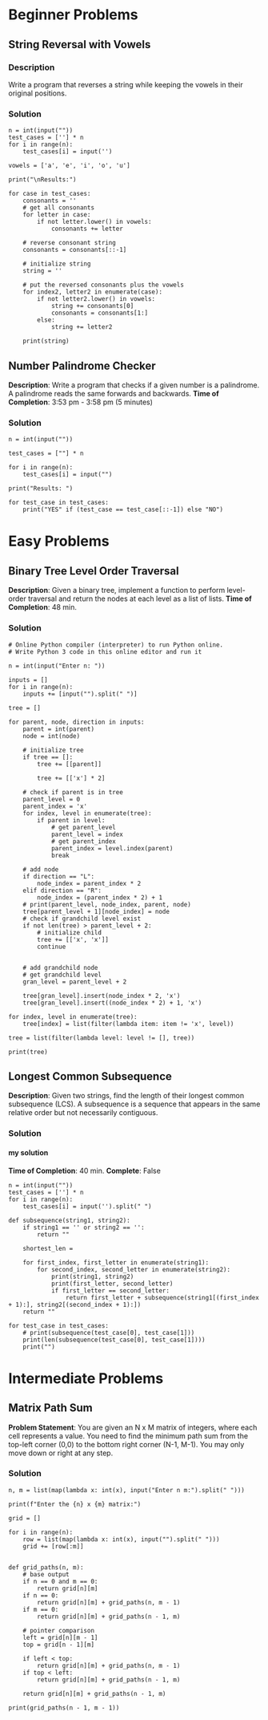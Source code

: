 # Beginner Problems
## String Reversal with Vowels
### Description
Write a program that reverses a string while keeping the vowels in their original positions.
### Solution
```
n = int(input(""))
test_cases = [''] * n
for i in range(n):
    test_cases[i] = input('')

vowels = ['a', 'e', 'i', 'o', 'u']

print("\nResults:")

for case in test_cases:
    consonants = ''
    # get all consonants
    for letter in case:
        if not letter.lower() in vowels:
            consonants += letter
    
    # reverse consonant string
    consonants = consonants[::-1]
    
    # initialize string
    string = ''
    
    # put the reversed consonants plus the vowels
    for index2, letter2 in enumerate(case):
        if not letter2.lower() in vowels:
            string += consonants[0]
            consonants = consonants[1:]
        else:
            string += letter2
    
    print(string)
```

## Number Palindrome Checker
**Description**: Write a program that checks if a given number is a palindrome. A palindrome reads the same forwards and backwards.
**Time of Completion**: 3:53 pm - 3:58 pm (5 minutes)
### Solution
```
n = int(input(""))

test_cases = [""] * n

for i in range(n):
    test_cases[i] = input("")

print("Results: ")

for test_case in test_cases:
    print("YES" if (test_case == test_case[::-1]) else "NO")
```

# Easy Problems
## Binary Tree Level Order Traversal
**Description**: Given a binary tree, implement a function to perform level-order traversal and return the nodes at each level as a list of lists.
**Time of Completion**: 48 min.
### Solution
```
# Online Python compiler (interpreter) to run Python online.
# Write Python 3 code in this online editor and run it

n = int(input("Enter n: "))

inputs = []
for i in range(n):
    inputs += [input("").split(" ")]
    
tree = []

for parent, node, direction in inputs:
    parent = int(parent)
    node = int(node)
    
    # initialize tree
    if tree == []:
        tree += [[parent]]
        
        tree += [['x'] * 2]
    
    # check if parent is in tree
    parent_level = 0
    parent_index = 'x'
    for index, level in enumerate(tree):
        if parent in level:
            # get parent_level
            parent_level = index
            # get parent_index
            parent_index = level.index(parent)
            break
    
    # add node
    if direction == "L":
        node_index = parent_index * 2
    elif direction == "R":
        node_index = (parent_index * 2) + 1
    # print(parent_level, node_index, parent, node)
    tree[parent_level + 1][node_index] = node
    # check if grandchild level exist
    if not len(tree) > parent_level + 2:
        # initialize child
        tree += [['x', 'x']]
        continue
    
    
    # add grandchild node
    # get grandchild level
    gran_level = parent_level + 2
    
    tree[gran_level].insert(node_index * 2, 'x')
    tree[gran_level].insert((node_index * 2) + 1, 'x')
    
for index, level in enumerate(tree):
    tree[index] = list(filter(lambda item: item != 'x', level))

tree = list(filter(lambda level: level != [], tree))

print(tree)
```
## Longest Common Subsequence
**Description**: Given two strings, find the length of their longest common subsequence (LCS). A subsequence is a sequence that appears in the same relative order but not necessarily contiguous.
### Solution
#### my solution
**Time of Completion**: 40 min.
**Complete**: False
```
n = int(input(""))
test_cases = [''] * n
for i in range(n):
    test_cases[i] = input('').split(" ")

def subsequence(string1, string2):
    if string1 == '' or string2 == '':
        return ""

    shortest_len =     
    
    for first_index, first_letter in enumerate(string1):
        for second_index, second_letter in enumerate(string2):
            print(string1, string2)
            print(first_letter, second_letter)
            if first_letter == second_letter:
                return first_letter + subsequence(string1[(first_index + 1):], string2[(second_index + 1):])
    return ""

for test_case in test_cases:
    # print(subsequence(test_case[0], test_case[1]))
    print(len(subsequence(test_case[0], test_case[1])))
    print("")
```

# Intermediate Problems
## Matrix Path Sum
**Problem Statement**: You are given an N x M matrix of integers, where each cell represents a value. You need to find the minimum path sum from the top-left corner (0,0) to the bottom right corner (N-1, M-1). You may only move down or right at any step.
### Solution
```
n, m = list(map(lambda x: int(x), input("Enter n m:").split(" ")))

print(f"Enter the {n} x {m} matrix:")

grid = []

for i in range(n):
    row = list(map(lambda x: int(x), input("").split(" ")))
    grid += [row[:m]]


def grid_paths(n, m):
    # base output
    if n == 0 and m == 0:
        return grid[n][m]
    if n == 0:
        return grid[n][m] + grid_paths(n, m - 1)
    if m == 0:
        return grid[n][m] + grid_paths(n - 1, m)
    
    # pointer comparison 
    left = grid[n][m - 1]
    top = grid[n - 1][m]
    
    if left < top:
        return grid[n][m] + grid_paths(n, m - 1)
    if top < left:
        return grid[n][m] + grid_paths(n - 1, m)
    
    return grid[n][m] + grid_paths(n - 1, m)

print(grid_paths(n - 1, m - 1))
```
